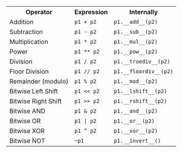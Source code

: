 <table border="0"><tbody><tr><th>Operator</th>
				<th>Expression</th>
				<th>Internally</th>
			</tr><tr><td>Addition</td>
				<td><code>p1 + p2</code></td>
				<td><code>p1.__add__(p2)</code></td>
			</tr><tr><td>Subtraction</td>
				<td><code>p1 - p2</code></td>
				<td><code>p1.__sub__(p2)</code></td>
			</tr><tr><td>Multiplication</td>
				<td><code>p1 * p2</code></td>
				<td><code>p1.__mul__(p2)</code></td>
			</tr><tr><td>Power</td>
				<td><code>p1 ** p2</code></td>
				<td><code>p1.__pow__(p2)</code></td>
			</tr><tr><td>Division</td>
				<td><code>p1 / p2</code></td>
				<td><code>p1.__truediv__(p2)</code></td>
			</tr><tr><td>Floor Division</td>
				<td><code>p1 // p2</code></td>
				<td><code>p1.__floordiv__(p2)</code></td>
			</tr><tr><td>Remainder (modulo)</td>
				<td><code>p1 % p2</code></td>
				<td><code>p1.__mod__(p2)</code></td>
			</tr><tr><td>Bitwise Left Shift</td>
				<td><code>p1 &lt;&lt; p2</code></td>
				<td><code>p1.__lshift__(p2)</code></td>
			</tr><tr><td>Bitwise Right Shift</td>
				<td><code>p1 &gt;&gt; p2</code></td>
				<td><code>p1.__rshift__(p2)</code></td>
			</tr><tr><td>Bitwise AND</td>
				<td><code>p1 &amp; p2</code></td>
				<td><code>p1.__and__(p2)</code></td>
			</tr><tr><td>Bitwise OR</td>
				<td><code>p1 | p2</code></td>
				<td><code>p1.__or__(p2)</code></td>
			</tr><tr><td>Bitwise XOR</td>
				<td><code>p1 ^ p2</code></td>
				<td><code>p1.__xor__(p2)</code></td>
			</tr><tr><td>Bitwise NOT</td>
				<td><code>~p1</code></td>
				<td><code>p1.__invert__()</code></td>
			</tr></tbody></table>
